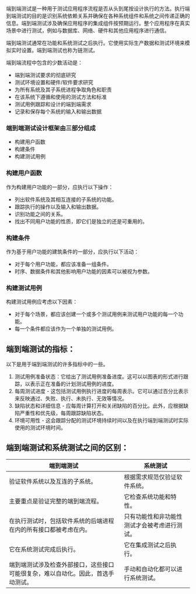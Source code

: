 端到端测试是一种用于测试应用程序流程是否从头到尾按设计执行的方法。执行端到端测试的目的是识别系统依赖关系并确保在各种系统组件和系统之间传递正确的信息。端到端测试涉及确保应用程序的集成组件按预期运行。整个应用程序在真实场景中进行测试，例如与数据库、网络、硬件和其他应用程序进行通信。

端到端测试通常在功能和系统测试之后执行。它使用实际生产数据和测试环境来模拟实时设置。端到端测试也称为链测试。

端到端流程中包含的少数活动是：

-   端到端测试要求的彻底研究
-   测试环境设置和硬件/软件要求研究
-   为所有系统及其子系统进程争取角色和职责
-   在该系统下遵循和使用的测试方法和标准
-   测试用例跟踪和设计的端到端需求
-   记录和保存每个系统的输入和输出数据

### 端到端测试设计框架由三部分组成

-   构建用户函数
-   构建条件
-   构建测试用例

### 构建用户函数

作为构建用户功能的一部分，应执行以下操作：

-   列出软件系统及其相互连接的子系统的功能。
-   跟踪执行的操作以及输入和输出数据。
-   识别功能之间的关系。
-   找出不同用户功能的性质，即它们是独立的还是可重用的。

### 构建条件

作为基于用户功能的建筑条件的一部分，应执行以下活动：

-   对于每个用户功能，都应该准备一组条件。
-   时序、数据条件和其他影响用户功能的因素可以被视为参数。

### 构建测试用例

构建测试用例应考虑以下因素：

-   对于每个场景，都应该创建一个或多个测试用例来测试用户功能的每一个功能。
-   每一个条件都应该作为一个单独的测试用例。

## 端到端测试的指标：

以下是用于端到端测试的许多指标中的一些。

1.  测试用例准备状态：它给出了测试用例准备进度。这可以以图表的形式进行跟踪，以表示正在准备的计划测试用例的进度。
2.  每周测试进度 - 这包括测试用例执行进度的每周表示。它可以通过百分比表示来反映通过、失败、执行、未执行、无效等情况。
3.  缺陷状态和详细信息 - 应每周计算打开和关闭缺陷的百分比。此外，应根据缺陷严重性和优先级，每周跟踪缺陷状态。
4.  环境可用性 - 这会跟踪分配的测试环境持续时间以及在执行端到端测试时实际使用的测试环境时间。

## 端到端测试和系统测试之间的区别：

| 端到端测试                                             | 系统测试                               |
| ------------------------------------------------------------ | -------------------------------------------- |
| 验证软件系统以及互连的子系统。                               | 根据需求规范仅验证软件系统。                 |
| 主要重点是验证完整的端到端流程。                             | 它检查系统功能和特性。                       |
| 在执行测试时，包括软件系统的后端进程在内的所有接口都被考虑在内。 | 只有功能性和非功能性测试才会被考虑进行测试。 |
| 它在系统测试完成后执行。                                     | 它在集成测试之后执行。                       |
| 端到端测试涉及检查外部接口，这些接口可能很复杂，难以自动化。因此，首选手动测试。 | 手动和自动化都可以进行系统测试。             |
